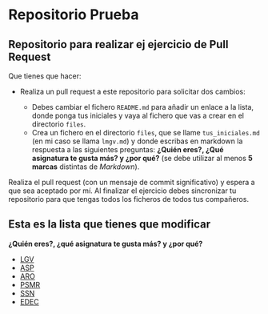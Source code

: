 # Repositorio Prueba

## Repositorio para realizar ej ejercicio de Pull Request

Que tienes que hacer:

* Realiza un pull request a este repositorio para solicitar dos cambios:

    * Debes cambiar el fichero `README.md` para añadir un enlace a la lista, donde ponga tus iniciales y vaya al fichero que vas a crear en el directorio `files`.
    * Crea un  fichero en el directorio `files`, que se llame `tus_iniciales.md` (en mi caso se llama `lmgv.md`) y donde escribas en markdown la respuesta a las siguientes preguntas: **¿Quién eres?, ¿Qué asignatura te gusta más? y ¿por qué?** (se debe utilizar al menos **5 marcas** distintas de *Markdown*).

Realiza el pull request (con un mensaje de commit significativo) y espera a que sea aceptado por mí. Al finalizar el ejercicio debes sincronizar tu repositorio para que tengas todos los ficheros de todos tus compañeros.

## Esta es la lista que tienes que modificar

**¿Quién eres?, ¿qué asignatura te gusta más? y ¿por qué?**

* [LGV](files/LGV.md)
* [ASP](files/ASP.md)
* [ARO](files/Aro.md)
* [PSMR](files/PSMR.md)
* [SSN](files/SSN.md)
* [EDEC](files/EDEC.md)
